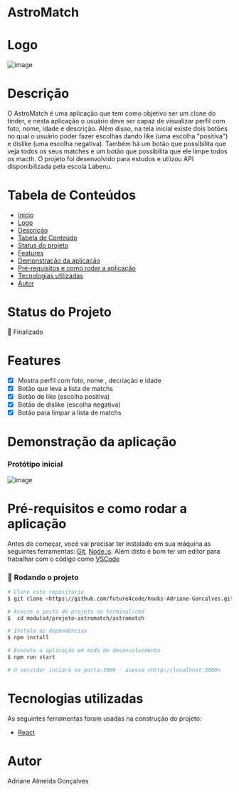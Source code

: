 # AstroMatch

# Logo 
![image](https://user-images.githubusercontent.com/91707433/173234187-9d437f03-ee50-416f-a667-c7190b8dccb9.png)


# Descrição
O AstroMatch é uma aplicação que tem como objetivo ser um clone do tinder, e nesta aplicação o usuário deve ser capaz de visualizar perfil com foto, nome, idade e descrição. Além disso, na tela inicial existe dois botões no qual o usuário poder fazer escolhas dando like (uma escolha "positiva") e dislike (uma escolha negativa).
Também há um botão que possibilita que veja todos os seus matches e um botão que possibilita que ele limpe todos os macth.
O projeto foi desenvolvido para estudos e utlizou API disponibilizada pela escola Labenu.


# Tabela de Conteúdos

<!--ts-->
   * [Inicio](#astromatch)
   * [Logo](#logo)
   * [Descrição](#descricao)
   * [Tabela de Conteúdo](#tabela-de-conteudo)
   * [Status do projeto](#status-do-projeto)
   * [Features](#features)
   * [Demonstração da aplicação](#demonstracao-da-aplicacao)
   * [Pré-requisitos e como rodar a aplicação](#pre-requisitos-e-como-rodar-a-aplicacao)
   * [Tecnologias utilizadas](#tecnologias-utilizadas)
   * [Autor](#autor)
<!--te-->

# Status do Projeto

  🚀 Finalizado 

# Features

- [x] Mostra perfil com foto, nome , decriação e idade
- [x] Botão que leva a lista de matchs
- [x] Botão de like (escolha positiva)
- [x] Botão de dislike (escolha negativa)
- [x] Botão para limpar a lista de matchs

# Demonstração da aplicação

### Protótipo inicial
![image](https://user-images.githubusercontent.com/91707433/173235885-c73588ca-a7e6-4e6e-a7dc-c90b02310985.png)

# Pré-requisitos e como rodar a aplicação
Antes de começar, você vai precisar ter instalado em sua máquina as seguintes ferramentas:
[Git](https://git-scm.com), [Node.js](https://nodejs.org/en/). 
Além disto é bom ter um editor para trabalhar com o código como [VSCode](https://code.visualstudio.com/)

### 🎲 Rodando o projeto

```bash
# Clone este repositório
$ git clone <https://github.com/future4code/hooks-Adriane-Goncalves.git>

# Acesse a pasta do projeto no terminal/cmd
$  cd modulo4/projeto-astromatch/astromatch

# Instale as dependências
$ npm install

# Execute a aplicação em modo de desenvolvimento
$ npm run start

# O servidor inciará na porta:3000 - acesse <http://localhost:3000>
```

# Tecnologias utilizadas

As seguintes ferramentas foram usadas na construção do projeto:

- [React](https://pt-br.reactjs.org/)


# Autor

Adriane Almeida Gonçalves 
